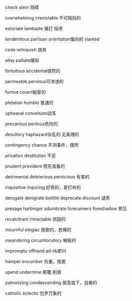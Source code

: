 check stem 阻碍

overwhelming irresistable 不可阻挡的

extoriate lambaste 痛打 指责

tendentious partisan orientation偏向的 slanted

cede relinquish 放弃

allay palliate缓和

fortuitous accidental偶然的

permeable pervious可渗透的

furtive covert秘密的

plebeian humble 普通的

upheaval convolsion动荡

precarious perilous危险的

desultory haphazard杂乱的 无条理的

contingency chance 不测事件，偶然

privation destitution 不足

prudent provident 预先准备的

detrimental deleterious pernicious 有害的

inquisitive inquiring 好奇的，爱打听的

derogate denigrate belittle deprecate discount 谴责

presage harbinger adumbrate forerunners foreshadow 预见

recalcitrant intractable 顽固的

mournful elegiac 挽歌的，悲痛的

meandering circumlocutory 蜿蜒的

impromptu offhand ad-lib即兴

hamper encumber 负重，拖累

upend undermine 颠覆 削弱



patronizing condescending 居高临下，自傲的

catholic eclectic 包罗万象的
